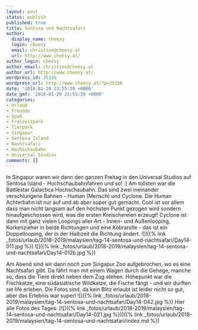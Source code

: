 ```yaml
---
layout: post
status: publish
published: true
title: Sentosa und Nachtsafari
author:
  display_name: cheesy
  login: cheesy
  email: christine@cheesy.at
  url: http://www.cheesy.at/
author_login: cheesy
author_email: christine@cheesy.at
author_url: http://www.cheesy.at/
wordpress_id: 35156
wordpress_url: http://www.cheesy.at/?p=35156
date: '2018-01-20 23:55:39 +0000'
date_gmt: '2018-01-20 22:55:39 +0000'
categories:
- Urlaub
- Freunde
- Spaß
- Freizeitpark
- Tierpark
- Singapur
- Sentosa Island
- Nachtsafari
- Hochschaubahn
- Universal Studios
comments: []
---
```

In Singapur waren wir dann den ganzen Freitag in den Universal Studios auf Sentosa Island - Hochschaubahnfahren und so! :) Am tollsten war die Battlestar Galactica Hochschaubahn. Das sind zwei ineinander verschlungene Bahnen - Human (Mensch) und Cyclone. Die Human Achterbahn ist nur auf und ab aber super gut gemacht. Cool ist vor allem dass man nicht langsam auf den höchsten Punkt gezogen wird sondern hinaufgeschossen wird, was die ersten Kreischereien erzeugt! Cyclone ist dann mit ganz vielen Loopings aller Art - Innen- und Außenlooping, Korkenzieher in beide Richtungen und eine Kobrarolle - das ist ein Doppellooping, der in der Halbzeit die Richtung ändert.
![]({% link _fotos/urlaub/2018-2019/malaysien/tag-14-sentosa-und-nachtsafari/Day14-011.jpg %})
![]({% link _fotos/urlaub/2018-2019/malaysien/tag-14-sentosa-und-nachtsafari/Day14-012b.jpg %})
<!--more-->
Am Abend sind wir dann noch zum Singapur Zoo aufgebrochen, wo es eine Nachtsafari gibt. Da fährt man mit einem Wagen durch die Gehege, manche so, dass die Tiere direkt neben dem Zug stehen. Höhepunkt war die Fischkatze, eine südasiatische Wildkatze, die Fische fängt - und wir durften sie life erleben. Die Fotos sind, da kein Blitz erlaubt ist leider nicht so gut, aber das Erlebnis war super!
![]({% link _fotos/urlaub/2018-2019/malaysien/tag-14-sentosa-und-nachtsafari/Day14-042.jpg %})
Hier alle Fotos des Tages:
[![]({% link _fotos/urlaub/2018-2019/malaysien/tag-14-sentosa-und-nachtsafari/Day14-021.jpg %})]({% link _fotos/urlaub/2018-2019/malaysien/tag-14-sentosa-und-nachtsafari/index.md %})
